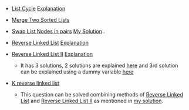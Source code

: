 * [List Cycle](https://www.interviewbit.com/problems/list-cycle/) 
  [Explanation](https://leetcode.com/problems/linked-list-cycle-ii/discuss/44781/Concise-O(n)-solution-by-using-C%2B%2B-with-Detailed-Alogrithm-Description)
  
* [Merge Two Sorted Lists](https://www.interviewbit.com/problems/merge-two-sorted-lists/)

* [Swap List Nodes in pairs](https://www.interviewbit.com/problems/swap-list-nodes-in-pairs/)
  [My Solution](https://leetcode.com/problems/swap-nodes-in-pairs/discuss/908105/Easy-understand-Iterative-solution)
.
* [Reverse Linked List](https://www.interviewbit.com/problems/reverse-linked-list/)
  [Explanation](https://leetcode.com/problems/reverse-linked-list/solution)

* [Reverse Linked List II](https://www.interviewbit.com/problems/reverse-link-list-ii/)
  [Explanation](https://leetcode.com/problems/reverse-linked-list-ii/discuss/30709/Talk-is-cheap-show-me-the-code-(and-DRAWING))<br/>
    * It has 3 solutions, 2 solutions are explained [here](https://leetcode.com/articles/reverse-linked-list-ii/#) and 3rd solution can be explained using a dummy variable [here](https://leetcode.com/problems/reverse-linked-list-ii/discuss/30668/C%2B%2B-simple)
    
* [K reverse linked list](https://www.interviewbit.com/problems/k-reverse-linked-list/)
  *  This question can be solved combining methods of [Reverse Linked List](https://www.interviewbit.com/problems/reverse-linked-list/) and [Reverse Linked List II](https://www.interviewbit.com/problems/reverse-link-list-ii/) as mentioned in [my solution](https://leetcode.com/problems/reverse-nodes-in-k-group/discuss/909747/Solution-using-known-methods-to-solve-for-Reverse-Linked-List).
